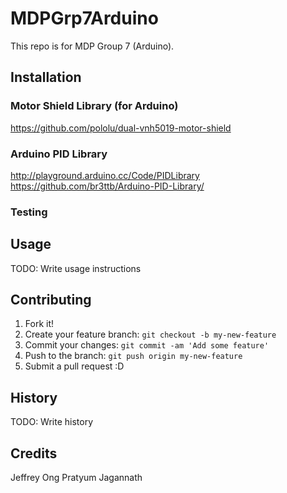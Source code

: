 # MDPGrp7Arduino
This repo is for MDP Group 7 (Arduino). 

## Installation

### Motor Shield Library (for Arduino)
https://github.com/pololu/dual-vnh5019-motor-shield

### Arduino PID Library
http://playground.arduino.cc/Code/PIDLibrary
https://github.com/br3ttb/Arduino-PID-Library/
### Testing

## Usage
TODO: Write usage instructions

## Contributing
1. Fork it!
2. Create your feature branch: `git checkout -b my-new-feature`
3. Commit your changes: `git commit -am 'Add some feature'`
4. Push to the branch: `git push origin my-new-feature`
5. Submit a pull request :D


## History
TODO: Write history


## Credits
Jeffrey Ong
Pratyum Jagannath
